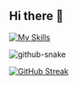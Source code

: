 ## Hi there 👋



[![My Skills](https://skillicons.dev/icons?i=css,js,html,php,linux,angular,laravel,npm,postman&theme=dark)](https://skillicons.dev)



<picture>
  <source media="(prefers-color-scheme: dark)" srcset="https://github.com/shuguroff/shuguroff/blob/output/github-contribution-grid-snake-dark.svg" />
  <source media="(prefers-color-scheme: light)" srcset="https://github.com/shuguroff/shuguroff/blob/output/github-contribution-grid-snake.svg" />
  <img alt="github-snake" src="github-snake.svg" />
</picture>



[![GitHub Streak](https://streak-stats.demolab.com?user=shuguroff&theme=transparent&locale=ru&date_format=j%20M%5B%20Y%5D)](https://git.io/streak-stats)
